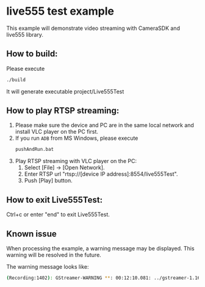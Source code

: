 # live555 test example
This example will demonstrate video streaming with CameraSDK and live555 library.

## How to build:
Please execute
```sh
./build
```
It will generate executable project/Live555Test

## How to play RTSP streaming:
1. Please make sure the device and PC are in the same local network and install VLC player on the PC first.
2. If you run `ADB` from MS Windows, please execute
   ```sh
   pushAndRun.bat
   ```
3. Play RTSP streaming with VLC player on the PC:
   1. Select [File] -> [Open Network].
   2. Enter RTSP url "rtsp://[device IP address]:8554/live555Test". 
   3. Push [Play] button.

## How to exit Live555Test:
Ctrl+c or enter "end" to exit Live555Test.

## Known issue
When processing the example, a warning message may be displayed. This warning will be resolved in the future.

The warning message looks like:
```sh
(Recording:1402): GStreamer-WARNING **: 00:12:10.081: ../gstreamer-1.16.3/gst/gstpad.c:4544:gst_pad_push_data:<h264parse:src> Got data flow before stream-start event
```
